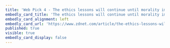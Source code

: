 ```yaml
---
title: 'Web Pick 4 - The ethics lessons will continue until morality improves'
embedly_card_title: 'The ethics lessons will continue until morality improves'
embedly_card_alignment: left
embedly_card_url: 'https://www.zdnet.com/article/the-ethics-lessons-will-continue-until-morality-improves/#ftag=RSSbaffb68'
published: true
visible: true
embedly_card_display: false
---
```

